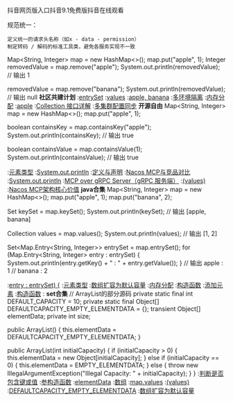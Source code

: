 抖音网页版入口抖音9.1免费版抖音在线观看

规范统一：

    定义统一的请求头名称（如x - data - permission）
    制定转码 / 解码的标准工具类，避免各服务实现不一致
    
Map<String, Integer> map = new HashMap<>();
map.put("apple", 1);
Integer removedValue = map.remove("apple");
System.out.println(removedValue);  // 输出 1

removedValue = map.remove("banana");
System.out.println(removedValue);  // 输出 null
<strong>社区共建计划</strong>
:[entrySet](https://rentry.org/q7nqcihr)
:[values](https://pastebin.com/SgiRiLP5)
:[apple, banana](https://pastebin.com/1cWiSZjQ)
:[多环境隔离](https://github.com/feridr/shiba)
:[内存分配](https://rentry.org/58zyk6re)
:[apple](https://pastebin.com/hkjL2Yau)
:[Collection 接口详解](https://pastebin.com/x7nNAis4)
:[多集群配置同步](https://rentry.org/cftbvyxf)
<strong>开源自由</strong>
Map<String, Integer> map = new HashMap<>();
map.put("apple", 1);

boolean containsKey = map.containsKey("apple");
System.out.println(containsKey);  // 输出 true

boolean containsValue = map.containsValue(1);
System.out.println(containsValue);  // 输出 true

:[元素类型](https://rentry.org/fc6pwotq)
:[System.out.println](https://rentry.org/w5wgesmb)
:[定义与声明](https://pastebin.com/wuPNBnZB)
:[Nacos MCP与竞品对比](https://rentry.org/iybazuup)
:[System.out.println](https://pastebin.com/GDcEWUYs)
:[MCP over gRPC Server（gRPC 服务端）](https://github.com/bwqcl)
:[(values)](https://rentry.org/cmwdm2gc)
:[Nacos MCP架构核心价值](https://rentry.org/py52zaye)
<strong>java合集</strong>
Map<String, Integer> map = new HashMap<>();
map.put("apple", 1);
map.put("banana", 2);

Set<String> keySet = map.keySet();
System.out.println(keySet);  // 输出 [apple, banana]

Collection<Integer> values = map.values();
System.out.println(values);  // 输出 [1, 2]

Set<Map.Entry<String, Integer>> entrySet = map.entrySet();
for (Map.Entry<String, Integer> entry : entrySet) {
    System.out.println(entry.getKey() + " : " + entry.getValue());
}
// 输出 apple : 1
//      banana : 2

:[entry : entrySet) {](https://github.com/zdskd/wdf)
:[元素类型](https://pastebin.com/ys5w8MHn)
:[数组扩容为默认容量](https://rentry.org/w7eysyqn)
:[内存分配](https://rentry.org/me6wzbs4)
:[构造函数](https://pastebin.com/uT27BxJ9)
:[添加元素](https://rentry.org/iafz43f6)
:[构造函数](https://pastebin.com/2vjvsUBC)
:[<Integer>](https://pastebin.com/afC88NYU)
<strong>set合集</strong>
// ArrayList的部分源码
private static final int DEFAULT_CAPACITY = 10;
private static final Object[] DEFAULTCAPACITY_EMPTY_ELEMENTDATA = {};
transient Object[] elementData;
private int size;

public ArrayList() {
    this.elementData = DEFAULTCAPACITY_EMPTY_ELEMENTDATA;
}

public ArrayList(int initialCapacity) {
    if (initialCapacity > 0) {
        this.elementData = new Object[initialCapacity];
    } else if (initialCapacity == 0) {
        this.elementData = EMPTY_ELEMENTDATA;
    } else {
        throw new IllegalArgumentException("Illegal Capacity: " + initialCapacity);
    }
}
:[判断是否包含键或值](https://pastebin.com/Uvsw8ufm)
:[参构造函数](https://pastebin.com/UrwFLPFU)
:[elementData](https://pastebin.com/ytQDnc1y)
:[数组](https://github.com/mzgdnz/tks)
:[map.values](https://rentry.org/65mz7mb2)
:[(values)](https://github.com/tbhtyyy)
:[DEFAULTCAPACITY_EMPTY_ELEMENTDATA](https://rentry.org/v5oyugxd)
:[数组扩容为默认容量](https://pastebin.com/510r8ThP)
